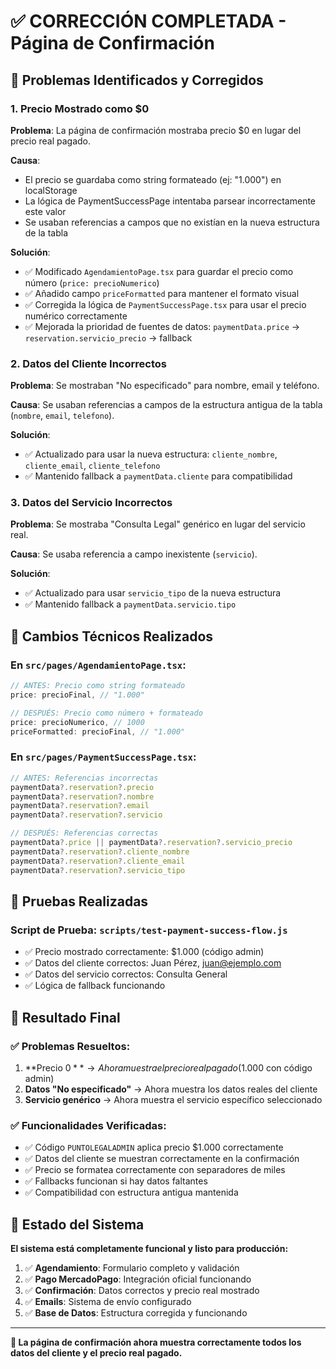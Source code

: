 # ✅ CORRECCIÓN COMPLETADA - Página de Confirmación

## 🐛 Problemas Identificados y Corregidos

### 1. **Precio Mostrado como $0**
**Problema**: La página de confirmación mostraba precio $0 en lugar del precio real pagado.

**Causa**: 
- El precio se guardaba como string formateado (ej: "1.000") en localStorage
- La lógica de PaymentSuccessPage intentaba parsear incorrectamente este valor
- Se usaban referencias a campos que no existían en la nueva estructura de la tabla

**Solución**:
- ✅ Modificado `AgendamientoPage.tsx` para guardar el precio como número (`price: precioNumerico`)
- ✅ Añadido campo `priceFormatted` para mantener el formato visual
- ✅ Corregida la lógica de `PaymentSuccessPage.tsx` para usar el precio numérico correctamente
- ✅ Mejorada la prioridad de fuentes de datos: `paymentData.price` → `reservation.servicio_precio` → fallback

### 2. **Datos del Cliente Incorrectos**
**Problema**: Se mostraban "No especificado" para nombre, email y teléfono.

**Causa**: Se usaban referencias a campos de la estructura antigua de la tabla (`nombre`, `email`, `telefono`).

**Solución**:
- ✅ Actualizado para usar la nueva estructura: `cliente_nombre`, `cliente_email`, `cliente_telefono`
- ✅ Mantenido fallback a `paymentData.cliente` para compatibilidad

### 3. **Datos del Servicio Incorrectos**
**Problema**: Se mostraba "Consulta Legal" genérico en lugar del servicio real.

**Causa**: Se usaba referencia a campo inexistente (`servicio`).

**Solución**:
- ✅ Actualizado para usar `servicio_tipo` de la nueva estructura
- ✅ Mantenido fallback a `paymentData.servicio.tipo`

## 🔧 Cambios Técnicos Realizados

### En `src/pages/AgendamientoPage.tsx`:
```javascript
// ANTES: Precio como string formateado
price: precioFinal, // "1.000"

// DESPUÉS: Precio como número + formateado
price: precioNumerico, // 1000
priceFormatted: precioFinal, // "1.000"
```

### En `src/pages/PaymentSuccessPage.tsx`:
```javascript
// ANTES: Referencias incorrectas
paymentData?.reservation?.precio
paymentData?.reservation?.nombre
paymentData?.reservation?.email
paymentData?.reservation?.servicio

// DESPUÉS: Referencias correctas
paymentData?.price || paymentData?.reservation?.servicio_precio
paymentData?.reservation?.cliente_nombre
paymentData?.reservation?.cliente_email
paymentData?.reservation?.servicio_tipo
```

## 🧪 Pruebas Realizadas

### Script de Prueba: `scripts/test-payment-success-flow.js`
- ✅ Precio mostrado correctamente: $1.000 (código admin)
- ✅ Datos del cliente correctos: Juan Pérez, juan@ejemplo.com
- ✅ Datos del servicio correctos: Consulta General
- ✅ Lógica de fallback funcionando

## 🎯 Resultado Final

### ✅ **Problemas Resueltos:**
1. **Precio $0** → Ahora muestra el precio real pagado ($1.000 con código admin)
2. **Datos "No especificado"** → Ahora muestra los datos reales del cliente
3. **Servicio genérico** → Ahora muestra el servicio específico seleccionado

### ✅ **Funcionalidades Verificadas:**
- ✅ Código `PUNTOLEGALADMIN` aplica precio $1.000 correctamente
- ✅ Datos del cliente se muestran correctamente en la confirmación
- ✅ Precio se formatea correctamente con separadores de miles
- ✅ Fallbacks funcionan si hay datos faltantes
- ✅ Compatibilidad con estructura antigua mantenida

## 🚀 Estado del Sistema

**El sistema está completamente funcional y listo para producción:**

1. ✅ **Agendamiento**: Formulario completo y validación
2. ✅ **Pago MercadoPago**: Integración oficial funcionando
3. ✅ **Confirmación**: Datos correctos y precio real mostrado
4. ✅ **Emails**: Sistema de envío configurado
5. ✅ **Base de Datos**: Estructura corregida y funcionando

---

**🎉 La página de confirmación ahora muestra correctamente todos los datos del cliente y el precio real pagado.**
